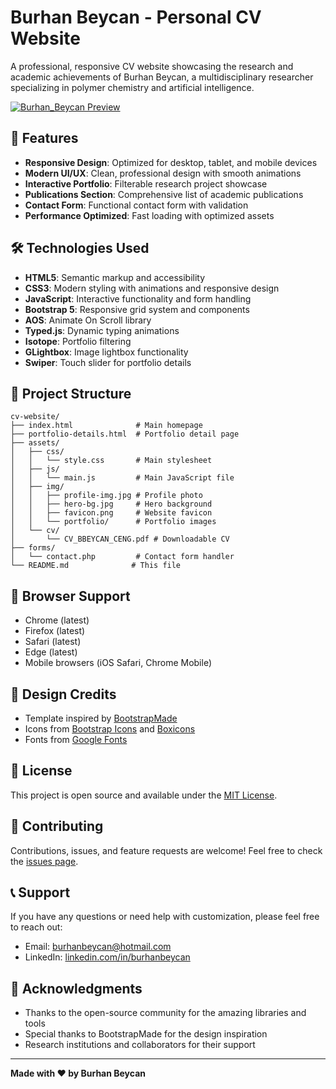 # Burhan Beycan - Personal CV Website

A professional, responsive CV website showcasing the research and academic achievements of Burhan Beycan, a multidisciplinary researcher specializing in polymer chemistry and artificial intelligence.

[![Burhan_Beycan Preview](burhan_beycan_preview.webp)](https://burhanbeycan.github.io/)
































## 🎯 Features

- **Responsive Design**: Optimized for desktop, tablet, and mobile devices
- **Modern UI/UX**: Clean, professional design with smooth animations
- **Interactive Portfolio**: Filterable research project showcase
- **Publications Section**: Comprehensive list of academic publications
- **Contact Form**: Functional contact form with validation
- **Performance Optimized**: Fast loading with optimized assets

## 🛠️ Technologies Used

- **HTML5**: Semantic markup and accessibility
- **CSS3**: Modern styling with animations and responsive design
- **JavaScript**: Interactive functionality and form handling
- **Bootstrap 5**: Responsive grid system and components
- **AOS**: Animate On Scroll library
- **Typed.js**: Dynamic typing animations
- **Isotope**: Portfolio filtering
- **GLightbox**: Image lightbox functionality
- **Swiper**: Touch slider for portfolio details

## 📁 Project Structure

```
cv-website/
├── index.html              # Main homepage
├── portfolio-details.html  # Portfolio detail page
├── assets/
│   ├── css/
│   │   └── style.css       # Main stylesheet
│   ├── js/
│   │   └── main.js         # Main JavaScript file
│   ├── img/
│   │   ├── profile-img.jpg # Profile photo
│   │   ├── hero-bg.jpg     # Hero background
│   │   ├── favicon.png     # Website favicon
│   │   └── portfolio/      # Portfolio images
│   └── cv/
│       └── CV_BBEYCAN_CENG.pdf # Downloadable CV
├── forms/
│   └── contact.php         # Contact form handler
└── README.md              # This file
```

## 📱 Browser Support

- Chrome (latest)
- Firefox (latest)
- Safari (latest)
- Edge (latest)
- Mobile browsers (iOS Safari, Chrome Mobile)

## 🎨 Design Credits

- Template inspired by [BootstrapMade](https://bootstrapmade.com/)
- Icons from [Bootstrap Icons](https://icons.getbootstrap.com/) and [Boxicons](https://boxicons.com/)
- Fonts from [Google Fonts](https://fonts.google.com/)

## 📄 License

This project is open source and available under the [MIT License](LICENSE).

## 🤝 Contributing

Contributions, issues, and feature requests are welcome! Feel free to check the [issues page](../../issues).

## 📞 Support

If you have any questions or need help with customization, please feel free to reach out:

- Email: burhanbeycan@hotmail.com
- LinkedIn: [linkedin.com/in/burhanbeycan](https://www.linkedin.com/in/burhanbeycan)

## 🌟 Acknowledgments

- Thanks to the open-source community for the amazing libraries and tools
- Special thanks to BootstrapMade for the design inspiration
- Research institutions and collaborators for their support

---

**Made with ❤️ by Burhan Beycan**
